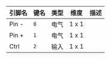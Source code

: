 <!--
DO NOT EDIT THIS FILE DIRECTLY.
This file is generated by tools/comp-docs.js.
All changes will be overwritten by regeneration.
-->

<slot class="model-pins">

| 引脚名 | 键名 | 类型 | 维度 | 描述 |
|:------ |:---- |:----:|:----:|:---- |
| Pin \- | `0` | 电气 | 1 x 1 |  |
| Pin \+ | `1` | 电气 | 1 x 1 |  |
| Ctrl | `2` | 输入 | 1 x 1 |  |

</slot>

